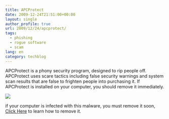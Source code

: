 ```yaml
---
title: APCProtect
date: 2009-12-24T21:51:00+00:00
layout: single
author_profile: true
url: 2009/12/24/apcprotect/
tags:
  - phishing
  - rogue software
  - scam
lang: en
category: techblog
---
```

APCProtect is a phony security program, designed to rip people off. APCProtect uses scare tactics including false security warnings and system scan results that are false to frighten people into purchasing it. If APCProtect is installed on your computer, you should remove it immediately.

[![](http://2.bp.blogspot.com/_vaUVXcmC3OI/SzPa9T6jQkI/AAAAAAAAAgI/lc2S1cCYzVk/s400/APCProtect_GUI.jpg)](http://2.bp.blogspot.com/_vaUVXcmC3OI/SzPa9T6jQkI/AAAAAAAAAgI/lc2S1cCYzVk/s1600-h/APCProtect_GUI.jpg)

if your computer is infected with this malware, you must remove it soon, [Click Here](/knowledge-base/malware/removal/) to learn how to remove it.